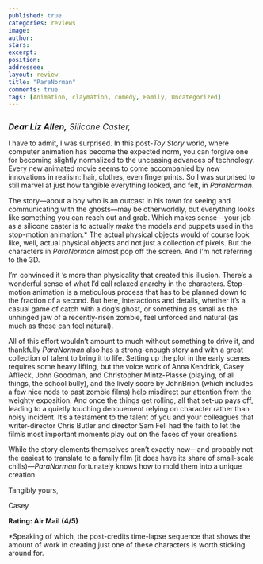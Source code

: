 ```yaml
---
published: true
categories: reviews
image:
author: 
stars: 
excerpt: 
position: 
addressee: 
layout: review
title: "ParaNorman"
comments: true
tags: [Animation, claymation, comedy, Family, Uncategorized]
---
```

<div><p><strong><em><span class="full-image-block ssNonEditable"><span><a href="/letters/2012/8/20/paranorman.html"><img src="http://static.squarespace.com/static/5005f6bcc4aa41161b33e89e/5329cf1fe4b07c068ebf74de/5329cf1fe4b07c068ebf7611/1345479641373/paranorman.jpg" alt="" /></a></span></span></em></strong></p>
<p><strong><em><span style="font-size:120%;">Dear Liz Allen,</span></em></strong><em><span style="font-size:120%;"> Silicone Caster,</span></em></p>
<p>I have to admit, I was surprised. In this post-<em>Toy Story </em>world, where computer animation has become the expected norm, you can forgive one for becoming slightly normalized to the unceasing advances of technology. Every new animated movie seems to come accompanied by new innovations in realism: hair, clothes, even fingerprints. So I was surprised to still marvel at just how tangible everything looked, and felt, in <em>ParaNorman</em>.</p>
<p>The story&mdash;about a boy who is an outcast in his town for seeing and communicating with the ghosts&mdash;may be otherworldly, but everything looks like something you can reach out and grab. Which makes sense &ndash; your job as a silicone caster is to actually <em>make</em> the models and puppets used in the stop-motion animation.* The actual physical objects would of course look like, well, actual physical objects and not just a collection of pixels. But the characters in <em>ParaNorman</em> almost pop off the screen. And I&rsquo;m not referring to the 3D.&nbsp;</p>
<p>I&rsquo;m convinced it &rsquo;s more than physicality that created this illusion. There&rsquo;s a wonderful sense of what I&rsquo;d call relaxed anarchy in the characters. Stop-motion animation is a meticulous process that has to be planned down to the fraction of a second. But here, interactions and details, whether it&rsquo;s a casual game of catch with a dog&rsquo;s ghost, or something as small as the unhinged jaw of a recently-risen zombie, feel unforced and natural (as much as those can feel natural).</p>
<p>All of this effort wouldn&rsquo;t amount to much without something to drive it, and thankfully <em>ParaNorman</em> also has a strong-enough story and with a great collection of talent to bring it to life. Setting up the plot in the early scenes requires some heavy lifting, but the voice work of Anna Kendrick, Casey Affleck, John Goodman, and Christopher Mintz-Plasse (playing, of all things, the school bully), and the lively score by JohnBrion (which includes a few nice nods to past zombie films) help misdirect our attention from the weighty exposition. And once the things get rolling, all that set-up pays off, leading to a quietly touching denouement relying on character rather than noisy incident. It&rsquo;s a testament to the talent of you and your colleagues that writer-director Chris Butler and director Sam Fell had the faith to let the film&rsquo;s most important moments play out on the faces of your creations.</p>
<p>While the story elements themselves aren&#8217;t exactly new&mdash;and probably not the easiest to translate to a family film (it does have its share of small-scale chills)&mdash;<em>ParaNorman</em>&nbsp;fortunately knows how to mold them into a unique creation.</p>
<p>Tangibly yours,</p>
<p>Casey</p>
<p><strong>Rating: Air Mail (4/5)</strong></p>
<p>*Speaking of which, the post-credits time-lapse sequence that shows the amount of work in creating just one of these characters is worth sticking around for.&nbsp;</p></div>
